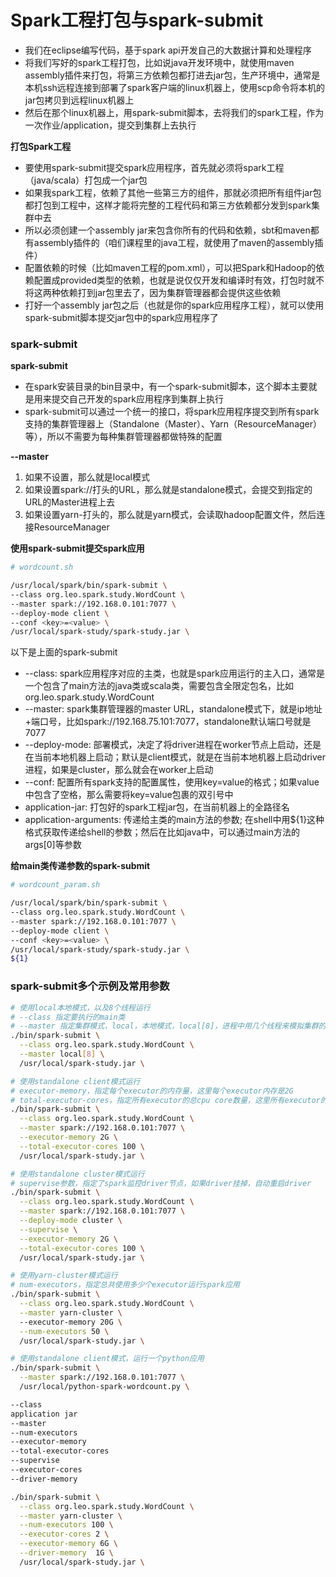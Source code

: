 # Spark工程打包与spark-submit

- 我们在eclipse编写代码，基于spark api开发自己的大数据计算和处理程序
- 将我们写好的spark工程打包，比如说java开发环境中，就使用maven assembly插件来打包，将第三方依赖包都打进去jar包，生产环境中，通常是本机ssh远程连接到部署了spark客户端的linux机器上，使用scp命令将本机的jar包拷贝到远程linux机器上
- 然后在那个linux机器上，用spark-submit脚本，去将我们的spark工程，作为一次作业/application，提交到集群上去执行

**打包Spark工程**

- 要使用spark-submit提交spark应用程序，首先就必须将spark工程（java/scala）打包成一个jar包
- 如果我spark工程，依赖了其他一些第三方的组件，那就必须把所有组件jar包都打包到工程中，这样才能将完整的工程代码和第三方依赖都分发到spark集群中去
- 所以必须创建一个assembly jar来包含你所有的代码和依赖，sbt和maven都有assembly插件的（咱们课程里的java工程，就使用了maven的assembly插件）
- 配置依赖的时候（比如maven工程的pom.xml），可以把Spark和Hadoop的依赖配置成provided类型的依赖，也就是说仅仅开发和编译时有效，打包时就不将这两种依赖打到jar包里去了，因为集群管理器都会提供这些依赖
- 打好一个assembly jar包之后（也就是你的spark应用程序工程），就可以使用spark-submit脚本提交jar包中的spark应用程序了

### spark-submit

**spark-submit**

- 在spark安装目录的bin目录中，有一个spark-submit脚本，这个脚本主要就是用来提交自己开发的spark应用程序到集群上执行
- spark-submit可以通过一个统一的接口，将spark应用程序提交到所有spark支持的集群管理器上（Standalone（Master）、Yarn（ResourceManager）等），所以不需要为每种集群管理器都做特殊的配置

**--master**

1. 如果不设置，那么就是local模式
2. 如果设置spark://打头的URL，那么就是standalone模式，会提交到指定的URL的Master进程上去
3. 如果设置yarn-打头的，那么就是yarn模式，会读取hadoop配置文件，然后连接ResourceManager

**使用spark-submit提交spark应用**

```sh
# wordcount.sh

/usr/local/spark/bin/spark-submit \
--class org.leo.spark.study.WordCount \
--master spark://192.168.0.101:7077 \
--deploy-mode client \
--conf <key>=<value> \
/usr/local/spark-study/spark-study.jar \
```

以下是上面的spark-submit

- --class: spark应用程序对应的主类，也就是spark应用运行的主入口，通常是一个包含了main方法的java类或scala类，需要包含全限定包名，比如org.leo.spark.study.WordCount
- --master: spark集群管理器的master URL，standalone模式下，就是ip地址+端口号，比如spark://192.168.75.101:7077，standalone默认端口号就是7077
- --deploy-mode: 部署模式，决定了将driver进程在worker节点上启动，还是在当前本地机器上启动；默认是client模式，就是在当前本地机器上启动driver进程，如果是cluster，那么就会在worker上启动
- --conf: 配置所有spark支持的配置属性，使用key=value的格式；如果value中包含了空格，那么需要将key=value包裹的双引号中
- application-jar: 打包好的spark工程jar包，在当前机器上的全路径名
- application-arguments: 传递给主类的main方法的参数; 在shell中用${1}这种格式获取传递给shell的参数；然后在比如java中，可以通过main方法的args[0]等参数

**给main类传递参数的spark-submit**

```sh
# wordcount_param.sh

/usr/local/spark/bin/spark-submit \
--class org.leo.spark.study.WordCount \
--master spark://192.168.0.101:7077 \
--deploy-mode client \
--conf <key>=<value> \
/usr/local/spark-study/spark-study.jar \
${1}
```

### spark-submit多个示例及常用参数

```sh
# 使用local本地模式，以及8个线程运行
# --class 指定要执行的main类
# --master 指定集群模式，local，本地模式，local[8]，进程中用几个线程来模拟集群的执行
./bin/spark-submit \
  --class org.leo.spark.study.WordCount \
  --master local[8] \
  /usr/local/spark-study.jar \

# 使用standalone client模式运行
# executor-memory，指定每个executor的内存量，这里每个executor内存是2G
# total-executor-cores，指定所有executor的总cpu core数量，这里所有executor的总cpu core数量是100个
./bin/spark-submit \
  --class org.leo.spark.study.WordCount \
  --master spark://192.168.0.101:7077 \
  --executor-memory 2G \
  --total-executor-cores 100 \
  /usr/local/spark-study.jar \

# 使用standalone cluster模式运行
# supervise参数，指定了spark监控driver节点，如果driver挂掉，自动重启driver
./bin/spark-submit \
  --class org.leo.spark.study.WordCount \
  --master spark://192.168.0.101:7077 \
  --deploy-mode cluster \
  --supervise \
  --executor-memory 2G \
  --total-executor-cores 100 \
  /usr/local/spark-study.jar \

# 使用yarn-cluster模式运行
# num-executors，指定总共使用多少个executor运行spark应用
./bin/spark-submit \
  --class org.leo.spark.study.WordCount \
  --master yarn-cluster \  
  --executor-memory 20G \
  --num-executors 50 \
  /usr/local/spark-study.jar \

# 使用standalone client模式，运行一个python应用
./bin/spark-submit \
  --master spark://192.168.0.101:7077 \
  /usr/local/python-spark-wordcount.py \

--class
application jar
--master
--num-executors
--executor-memory
--total-executor-cores
--supervise
--executor-cores 
--driver-memory 

./bin/spark-submit \
  --class org.leo.spark.study.WordCount \
  --master yarn-cluster \
  --num-executors 100 \
  --executor-cores 2 \
  --executor-memory 6G \
  --driver-memory  1G \
  /usr/local/spark-study.jar \
```

